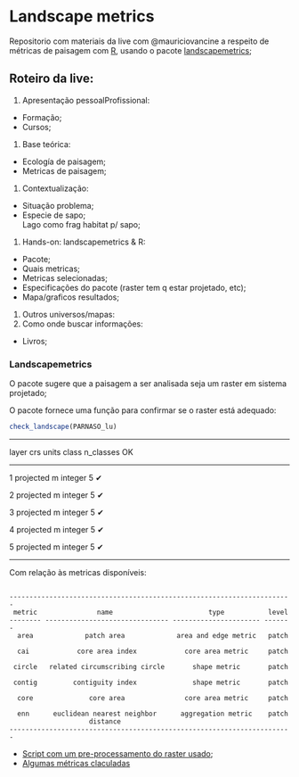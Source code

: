 # Landscape metrics

Repositorio com materiais da live com @mauriciovancine a respeito de  métricas de paisagem com [R](https://cran.r-project.org/), usando o pacote [landscapemetrics](https://cran.r-project.org/web/packages/landscapemetrics/index.html);  

## Roteiro da live:  

1. Apresentação pessoalProfissional:  
  - Formação;  
  - Cursos;  
1. Base teórica:  
  - Ecología de paisagem;  
  - Metricas de paisagem;  
1. Contextualização:  
  - Situação problema;  
  - Especie de sapo;  
    Lago como frag habitat p/ sapo;  
1. Hands-on: landscapemetrics & R:  
  - Pacote;  
  - Quais metricas;  
  - Metricas selecionadas;  
  - Especificações do pacote (raster tem q estar projetado, etc);  
  - Mapa/graficos resultados;  
1. Outros universos/mapas:  
1. Como onde buscar informações:  
  - Livros;  

### Landscapemetrics
O pacote sugere que a paisagem a ser analisada seja um raster em sistema projetado;

O pacote fornece uma função para confirmar se o raster está adequado:  
```r
check_landscape(PARNASO_lu)
```

------------------------------------------------------
 layer      crs      units    class    n_classes   OK 
------- ----------- ------- --------- ----------- ----
   1     projected     m     integer       5       ✔  

   2     projected     m     integer       5       ✔  

   3     projected     m     integer       5       ✔  

   4     projected     m     integer       5       ✔  

   5     projected     m     integer       5       ✔  

------------------------------------------------------  

Com relação às metricas disponíveis:  

```  

-----------------------------------------------------------------------
 metric               name                        type           level 
-------- ------------------------------- ---------------------- -------
  area             patch area             area and edge metric   patch 

  cai            core area index            core area metric     patch 

 circle   related circumscribing circle       shape metric       patch 

 contig         contiguity index              shape metric       patch 

  core              core area               core area metric     patch 

  enn      euclidean nearest neighbor      aggregation metric    patch 
                    distance                                           
-----------------------------------------------------------------------
```  

* [Script com um pre-processamento do raster usado](https://gitlab.com/geocastbrasil/landscapemetrics/blob/master/LandScapeMetrics_Preprocessamento.R);
* [Algumas métricas claculadas](https://gitlab.com/geocastbrasil/landscapemetrics/blob/master/LandScapeMetrics.R)
